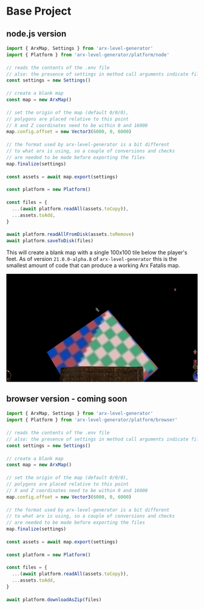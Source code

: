 # Base Project

## node.js version

```ts
import { ArxMap, Settings } from 'arx-level-generator'
import { Platform } from 'arx-level-generator/platform/node'

// reads the contents of the .env file
// also: the presence of settings in method call arguments indicate file io happening inside (delayed as much as possible)
const settings = new Settings()

// create a blank map
const map = new ArxMap()

// set the origin of the map (default 0/0/0),
// polygons are placed relative to this point
// X and Z coordinates need to be within 0 and 16000
map.config.offset = new Vector3(6000, 0, 6000)

// the format used by arx-level-generator is a bit different
// to what arx is using, so a couple of conversions and checks
// are needed to be made before exporting the files
map.finalize(settings)

const assets = await map.export(settings)

const platform = new Platform()

const files = {
  ...(await platform.readAll(assets.toCopy)),
  ...assets.toAdd,
}

await platform.readAllFromDisk(assets.toRemove)
await platform.saveToDisk(files)
```

This will create a blank map with a single 100x100 tile below the player's feet.
As of version `21.0.0-alpha.8` of `arx-level-generator` this is the smallest
amount of code that can produce a working Arx Fatalis map.

![how the base project looks](img/base-project.jpg?raw=true 'how the base project looks')

## browser version - coming soon

```ts
import { ArxMap, Settings } from 'arx-level-generator'
import { Platform } from 'arx-level-generator/platform/browser'

// reads the contents of the .env file
// also: the presence of settings in method call arguments indicate file io happening inside (delayed as much as possible)
const settings = new Settings()

// create a blank map
const map = new ArxMap()

// set the origin of the map (default 0/0/0),
// polygons are placed relative to this point
// X and Z coordinates need to be within 0 and 16000
map.config.offset = new Vector3(6000, 0, 6000)

// the format used by arx-level-generator is a bit different
// to what arx is using, so a couple of conversions and checks
// are needed to be made before exporting the files
map.finalize(settings)

const assets = await map.export(settings)

const platform = new Platform()

const files = {
  ...(await platform.readAll(assets.toCopy)),
  ...assets.toAdd,
}

await platform.downloadAsZip(files)
```

